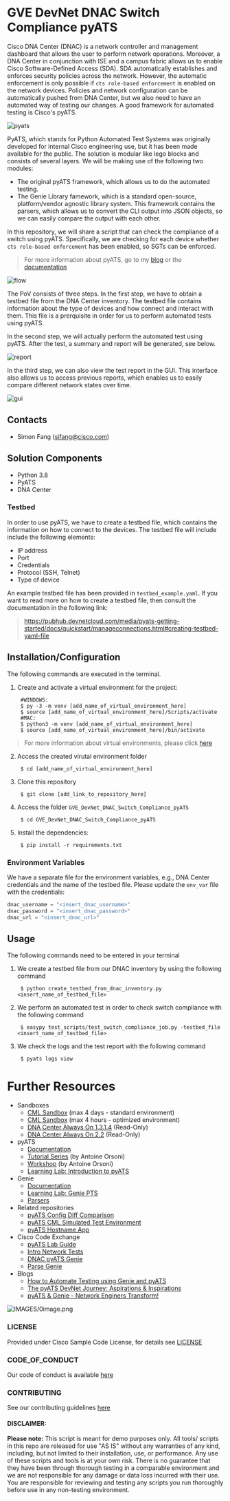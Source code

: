 # GVE DevNet DNAC Switch Compliance pyATS

Cisco DNA Center (DNAC) is a network controller and management dashboard that allows the user to perform network operations. Moreover, a DNA Center in conjunction with ISE and a campus fabric allows us to enable Cisco Software-Defined Access (SDA). SDA automatically establishes and enforces security policies across the network. However, the automatic enforcement is only possible if `cts role-based enforcement` is enabled on the network devices. Policies and network configuration can be automatically pushed from DNA Center, but we also need to have an automated way of testing our changes. A good framework for automated testing is Cisco's pyATS. 

![pyats](IMAGES/pyats.png)

PyATS, which stands for Python Automated Test Systems was originally developed for internal Cisco engineering use, but it has been made available for the public. The solution is modular like lego blocks and consists of several layers. We will be making use of the following two modules:

* The original pyATS framework, which allows us to do the automated testing.
* The Genie Library famework, which is a standard open-source, platform/vendor agnostic library system. This framework contains the parsers, which allows us to convert the CLI output into JSON objects, so we can easily compare the output with each other.  

In this repository, we will share a script that can check the compliance of a switch using pyATS. Specifically, we are checking for each device whether `cts role-based enforcement` has been enabled, so SGTs can be enforced. 

> For more information about pyATS, go to my [blog](https://blogs.cisco.com/developer/automatetestingpyats01) or the [documentation](https://developer.cisco.com/docs/pyats/api/)

![flow](IMAGES/3_flow.png)

The PoV consists of three steps. In the first step, we have to obtain a testbed file from the DNA Center inventory. The testbed file contains information about the type of devices and how connect and interact with them. This file is a prerquisite in order for us to perform automated tests using pyATS. 

In the second step, we will actually perform the automated test using pyATS. After the test, a summary and report will be generated, see below. 

![report](IMAGES/1_easypy_summary.png)

In the third step, we can also view the test report in the GUI. This interface also allows us to access previous reports, which enables us to easily compare different network states over time. 

![gui](IMAGES/2_gui.png)


## Contacts
* Simon Fang (sifang@cisco.com)

## Solution Components
* Python 3.8
* PyATS
* DNA Center

### Testbed
In order to use pyATS, we have to create a testbed file, which contains the information on how to connect to the devices. The testbed file will include include the following elements:

* IP address
* Port
* Credentials
* Protocol (SSH, Telnet)
* Type of device

An example testbed file has been provided in ```testbed_example.yaml```. If you want to read more on how to create a testbed file, then consult the documentation in the following link: 

> https://pubhub.devnetcloud.com/media/pyats-getting-started/docs/quickstart/manageconnections.html#creating-testbed-yaml-file


## Installation/Configuration
The following commands are executed in the terminal.

1. Create and activate a virtual environment for the project:
   
        #WINDOWS:
        $ py -3 -m venv [add_name_of_virtual_environment_here] 
        $ source [add_name_of_virtual_environment_here]/Scripts/activate
        #MAC:
        $ python3 -m venv [add_name_of_virtual_environment_here] 
        $ source [add_name_of_virtual_environment_here]/bin/activate
        

> For more information about virtual environments, please click [here](https://docs.python.org/3/tutorial/venv.html)

2. Access the created virutal environment folder

        $ cd [add_name_of_virtual_environment_here]

3. Clone this repository

        $ git clone [add_link_to_repository_here]

4. Access the folder `GVE_DevNet_DNAC_Switch_Compliance_pyATS`

        $ cd GVE_DevNet_DNAC_Switch_Compliance_pyATS

5. Install the dependencies:

        $ pip install -r requirements.txt


### Environment Variables
We have a separate file for the environment variables, e.g., DNA Center credentials and the name of the testbed file. Please update the `env_var` file with the credentials:

```python
dnac_username = "<insert_dnac_username>"
dnac_password = "<insert_dnac_password>"
dnac_url = "<insert_dnac_url>"
```

## Usage

The following commands need to be entered in your terminal

1. We create a testbed file from our DNAC inventory by using the following command

        $ python create_testbed_from_dnac_inventory.py <insert_name_of_testbed_file>


2. We perform an automated test in order to check switch compliance with the following command

        $ easypy test_scripts/test_switch_compliance_job.py -testbed_file <insert_name_of_testbed_file>

3. We check the logs and the test report with the following command

        $ pyats logs view

# Further Resources

- Sandboxes
  - [CML Sandbox](https://devnetsandbox.cisco.com/RM/Diagram/Index/45100600-b413-4471-b28e-b014eb824555?diagramType=Topology) (max 4 days - standard environment)
  - [CML Sandbox](https://devnetsandbox.cisco.com/RM/Diagram/Index/685f774a-a5d6-4df5-a324-3774217d0e6b?diagramType=Topology) (max 4 hours - optimized environment)
  - [DNA Center Always On 1.3.1.4](https://devnetsandbox.cisco.com/RM/Diagram/Index/471eb739-323e-4805-b2a6-d0ec813dc8fc?diagramType=Topology) (Read-Only)
  - [DNA Center Always On 2.2](https://devnetsandbox.cisco.com/RM/Diagram/Index/c3c949dc-30af-498b-9d77-4f1c07d835f9?diagramType=Topology) (Read-Only)
- pyATS
  - [Documentation](https://devnetsandbox.cisco.com/RM/Topology)
  - [Tutorial Series](https://xrdocs.io/programmability/tutorials/pyats-series-install-and-use-pyats/) (by Antoine Orsoni)
  - [Workshop](https://github.com/AntoineOrsoni/pyats-devnet-se-hour) (by Antoine Orsoni)
  - [Learning Lab: Introduction to pyATS](https://developer.cisco.com/learning/lab/intro-to-pyats/step/1)
- Genie
  - [Documentation](https://developer.cisco.com/docs/genie-docs/)
  - [Learning Lab: Genie PTS](https://developer.cisco.com/learning/lab/pts-with-genie/step/1)
  - [Parsers](https://pubhub.devnetcloud.com/media/genie-feature-browser/docs/#/parsers)
- Related repositories
  - [pyATS Config Diff Comparison](https://github.com/gve-sw/gve_devnet_pyats_config_diff_comparison)
  - [pyATS CML Simulated Test Environment](https://github.com/gve-sw/gve_devnet_pyats_cml_simulatedtestenvironment)
  - [pyATS Hostname App](https://github.com/gve-sw/gve_devnet_pyats_hostname_app)
- Cisco Code Exchange
  - [pyATS Lab Guide](https://developer.cisco.com/codeexchange/github/repo/sttrayno/pyATS-Lab-Guide)
  - [Intro Network Tests](https://developer.cisco.com/codeexchange/github/repo/hpreston/intro-network-tests)
  - [DNAC pyATS Genie](https://developer.cisco.com/codeexchange/github/repo/CiscoTestAutomation/DNAC-pyATS-Genie)
  - [Parse Genie](https://developer.cisco.com/codeexchange/github/repo/clay584/parse_genie)
- Blogs
  - [How to Automate Testing using Genie and pyATS](https://blogs.cisco.com/developer/automatetestingpyats01)
  - [The pyATS DevNet Journey: Aspirations & Inspirations](https://blogs.cisco.com/developer/363-pyatsjourney-01)
  - [pyATS & Genie - Network Enginers Transform!](https://blogs.cisco.com/developer/pyats-genie-transform)







![IMAGES/0image.png](IMAGES/0image.png)

### LICENSE

Provided under Cisco Sample Code License, for details see [LICENSE](LICENSE.md)

### CODE_OF_CONDUCT

Our code of conduct is available [here](CODE_OF_CONDUCT.md)

### CONTRIBUTING

See our contributing guidelines [here](CONTRIBUTING.md)

#### DISCLAIMER:
<b>Please note:</b> This script is meant for demo purposes only. All tools/ scripts in this repo are released for use "AS IS" without any warranties of any kind, including, but not limited to their installation, use, or performance. Any use of these scripts and tools is at your own risk. There is no guarantee that they have been through thorough testing in a comparable environment and we are not responsible for any damage or data loss incurred with their use.
You are responsible for reviewing and testing any scripts you run thoroughly before use in any non-testing environment.